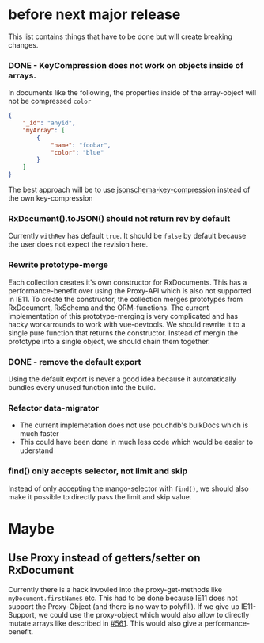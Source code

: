 # before next major release

This list contains things that have to be done but will create breaking changes.

### DONE - KeyCompression does not work on objects inside of arrays.
In documents like the following, the properties inside of the array-object will not be compressed `color`

```json
{
    "_id": "anyid",
    "myArray": [
        {
            "name": "foobar",
            "color": "blue"
        }
    ]
}
```

The best approach will be to use [jsonschema-key-compression](https://github.com/pubkey/jsonschema-key-compression) instead of the own key-compression

### RxDocument().toJSON() should not return rev by default

Currently `withRev` has default `true`.
It should be `false` by default because the user does not expect the revision here.

### Rewrite prototype-merge

Each collection creates it's own constructor for RxDocuments.
This has a performance-benefit over using the Proxy-API which is also not supported in IE11.
To create the constructor, the collection merges prototypes from RxDocument, RxSchema and the ORM-functions.
The current implementation of this prototype-merging is very complicated and has hacky workarrounds to work with vue-devtools.
We should rewrite it to a single pure function that returns the constructor.
Instead of mergin the prototype into a single object, we should chain them together.

### DONE - remove the default export
Using the default export is never a good idea because it automatically bundles every unused function into the build.

### Refactor data-migrator

 - The current implemetation does not use pouchdb's bulkDocs which is much faster
 - This could have been done in much less code which would be easier to uderstand

### find() only accepts selector, not limit and skip

Instead of only accepting the mango-selector with `find()`, we should also make it possible to directly pass the limit and skip value.

# Maybe

## Use Proxy instead of getters/setter on RxDocument
Currently there is a hack invovled into the proxy-get-methods like `myDocument.firstName$` etc.
This had to be done because IE11 does not support the Proxy-Object (and there is no way to polyfill).
If we give up IE11-Support, we could use the proxy-object which would also allow to directly mutate arrays like described in [#561](https://github.com/pubkey/rxdb/issues/561). This would also give a performance-benefit.
